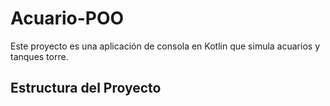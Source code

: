 # Acuario-POO

Este proyecto es una aplicación de consola en Kotlin que simula acuarios y tanques torre.

## Estructura del Proyecto
